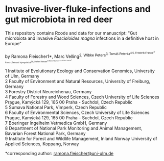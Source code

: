 # Invasive-liver-fluke-infections and gut microbiota in red deer

This repository contains Rcode and data for our manuscript: "Gut microbiota and invasive <i>Fascioloides magna</i> infections in a definitive host in Europe"

by Ramona Fleischer1*, Marc Velling<sup>2, Wibke Peters<sup>3, Tomáš Peterka<sup>4,5, Frederik Franke<sup>3, Pavla Jůnková Vymyslická<sup>5,6, Steffen Rehbein<sup>7, Marco Heurich<sup>2,8,9, Simone Sommer<sup>1

1 Institute of Evolutionary Ecology and Conservation Genomics, University of Ulm, Germany <br>
2 Faculty of Environment and Natural Resources, University of Freiburg, Germany <br>
3 Forestry District Neureichenau, Germany <br>
4 Faculty of Forestry and Wood Sciences, Czech University of Life Sciences Prague, Kamýcká 129, 165 00 Praha - Suchdol, Czech Republic <br>
5 Šumava National Park, Vimperk, Czech Republic <br>
6 Faculty of Environmental Sciences, Czech University of Life Sciences Prague, Kamýcká 129, 165 00 Praha – Suchdol, Czech Republic  <br>
7 Boeringer Ingelheim Vetmedica GmbH, Germany <br>
8 Department of National Park Monitoring and Animal Management, Bavarian Forest National Park, Germany <br>
9 Institute for Forest and Wildlife Management, Inland Norway University of Applied Sciences, Koppang, Norway <br>

*corresponding author: ramona.fleischer@uni-ulm.de 

